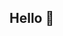 ## Hello 👋
<!--
**hwnooy/hwnooy** is a ✨ _special_ ✨ repository because its `README.md` (this file) appears on your GitHub profile.

Here are some ideas to get you started:

- 🔭 I’m currently working on ...
- 🌱 I’m currently learning ...
- 👯 I’m looking to collaborate on ...
- 🤔 I’m looking for help with ...
- 💬 Ask me about ...
- 📫 How to reach me: ...
- 😄 Pronouns: ...
- ⚡ Fun fact: ...
-->
<!-- 📫 contact : heeju_2002@naver.com -->

<!--
## Hello 👋
안녕하세요, 목표달성 의지가 누구보다 강한 백엔드 개발 지망생입니다. <br>
다양한 경험을 해보고, 이제는 더 깊게 성장하고자 노력하고 있습니다. <br>




### 🌱Education
**2021.03 ~ 숙명여자대학교 소프트웨어학부 컴퓨터과학전공** <br>

### 🔭Project
<table>
  <th>
    <td>프로젝트명</td>
    <td>프로젝트 기간</td>
    <td>역할</td>
  </th>

  <tr>
    <td></td>
    <td>PETWIF</td>
    <td>2024/07~2024/08</td>
    <td>SpringBoot:자체로그인/소셜로그인, <br> 백엔드 팀장</td></td>
    <td></td>
  </tr>

  <tr>
    <td></td>
    <td>BOBMATE</td>
    <td>2024/01~2024/02</td>
    <td>컨텐츠 추천 API 담당</td></td>
    <td></td>
  </tr>

  <tr>
    <td></td>
    <td></td>
    <td></td>
    <td></td>
  </tr>
  
</table>


### ✨Experience
<table>
<th>
  <td>단체</td>
  <td>활동기간</td>
  <td>역할</td>
  <td>비고</td>
</th>
  <tr>
    <td></td>
    <td>소프트웨어학부 <br>집행부</td>
    <td>2021~2022</td>
    <td>집행부 부원</td>
    <td></td>
  </tr>

  <tr>
    <td></td>
    <td>ALGOS</td>
    <td>2023~</td>
    <td>부원, 부회장</td>
    <td>알고리즘 학회</td>
    
  </tr>

  <tr>
    <td></td>
    <td>UMC 5th, 6th</td>
    <td>2023/09~2024/08</td>
    <td>Server Challenger(Spring Boot), <br> Server 파트장</td>
  </tr>

  <tr>
    <td></td>
    <td>ICPC SINCHON</td>
    <td>2023/11~2024/08</td>
    <td>학생관리팀 운영진/팀장, <br>프로그래밍 관리팀</td>
    <td>https://icpc-sinchon.io/halloffame</td>
  </tr>

  <tr>
    <td></td>
    <td>DACOS</td>
    <td>2024</td>
    <td>딥러닝 머신러닝 기초, 심화 스터디</td>
    <td>데이터분석학회</td>
  </tr>

  <tr>
    <td></td>
    <td>2024 Winter MadCamp</td>
    <td>2024/12/26~2025/01/26</td>
    <td></td>
  </tr>
</table>

### ⚡Tech
주로 SpringBoot에 집중해서 공부하고 프로젝트를 진행했습니다. 
MySQL
(추후 추가예정)
-->
